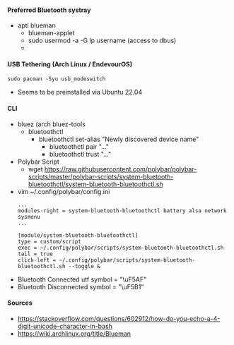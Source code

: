 #### Preferred Bluetooth systray
- apti blueman
    - blueman-applet
    - sudo usermod -a -G lp username (access to dbus)
    -
#### USB Tethering (Arch Linux / EndevourOS)
~~~
sudo pacman -Syu usb_modeswitch
~~~
- Seems to be preinstalled via Ubuntu 22.04

#### CLI
- bluez (arch bluez-tools
    - bluetoothctl
        - bluetoothctl set-alias "Newly discovered device name"
            - bluetoothctl pair "..."
            - bluetoothctl trust "..."
- Polybar Script
    - wget https://raw.githubusercontent.com/polybar/polybar-scripts/master/polybar-scripts/system-bluetooth-bluetoothctl/system-bluetooth-bluetoothctl.sh
- vim ~/.config/polybar/config.ini
    ```
    ...
    modules-right = system-bluetooth-bluetoothctl battery alsa network sysmenu
    ...

    [module/system-bluetooth-bluetoothctl]                                                                                         
    type = custom/script
    exec = ~/.config/polybar/scripts/system-bluetooth-bluetoothctl.sh
    tail = true
    click-left = ~/.config/polybar/scripts/system-bluetooth-bluetoothctl.sh --toggle &
    ```
- Bluetooth Connected utf symbol = "\uF5AF"
- Bluetooth Disconnected symbol = "\uF5B1"

#### Sources
- https://stackoverflow.com/questions/602912/how-do-you-echo-a-4-digit-unicode-character-in-bash
- https://wiki.archlinux.org/title/Blueman
